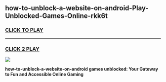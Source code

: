 
## how-to-unblock-a-website-on-android-Play-Unblocked-Games-Online-rkk6t
<h3>
<a href="https://premium76.site?title=how-to-unblock-a-website-on-android&ref=25A">CLICK TO PLAY</a></h3>
<hr>

<h3>
<a href="https://premium76.site?title=how-to-unblock-a-website-on-android&ref=25A">CLICK 2 PLAY</a>
  
</h3>

<a href="https://premium76.site?title=how-to-unblock-a-website-on-android&ref=25A"><img src="https://clearcache.store/games.png"></a>


**how-to-unblock-a-website-on-android games unblocked: Your Gateway to Fun and Accessible Online Gaming**
